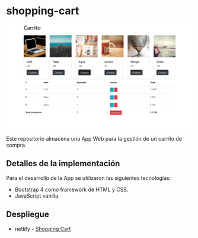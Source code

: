 # shopping-cart

![Vista previa de la web personl](./design/demo.png)

Este repositorio almacena una App Web para la gestión de un carrito de compra.

## Detalles de la implementación
Para el desarrollo de la App se utilizaron las siguientes tecnologías:
* Bootstrap 4 como framework de HTML y CSS.
* JavaScript vanilla.

## Despliegue
- netlify - [Shopping Cart](https://loving-brown-4cca60.netlify.app/)